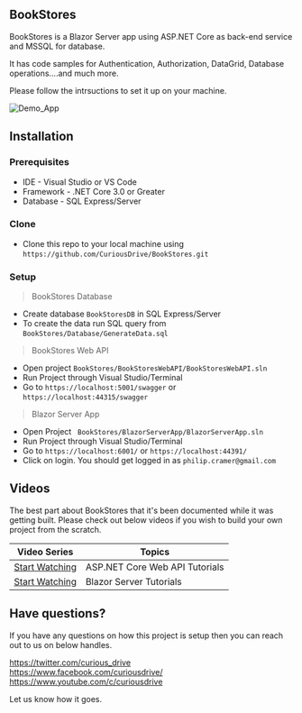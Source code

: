 ## BookStores

BookStores is a Blazor Server app using ASP.NET Core as back-end service and MSSQL for database. 

It has code samples for Authentication, Authorization, DataGrid, Database operations....and much more. 

Please follow the intrsuctions to set it up on your machine. 

![Demo_App](https://github.com/CuriousDrive/BookStores/blob/master/Documents/Intro.gif)

## Installation

### Prerequisites

- IDE - Visual Studio or VS Code
- Framework - .NET Core 3.0 or Greater
- Database - SQL Express/Server

### Clone

- Clone this repo to your local machine using `https://github.com/CuriousDrive/BookStores.git`

### Setup

> BookStores Database
- Create database `BookStoresDB` in SQL Express/Server
- To create the data run SQL query from `BookStores/Database/GenerateData.sql` 

> BookStores Web API
- Open project `BookStores/BookStoresWebAPI/BookStoresWebAPI.sln`
- Run Project through Visual Studio/Terminal
- Go to `https://localhost:5001/swagger` or `https://localhost:44315/swagger`

> Blazor Server App
- Open Project ` BookStores/BlazorServerApp/BlazorServerApp.sln`
- Run Project through Visual Studio/Terminal
- Go to `https://localhost:6001/` or `https://localhost:44391/`
- Click on login. You should get logged in as `philip.cramer@gmail.com`

## Videos

The best part about BookStores that it's been documented while it was getting built. Please check out below videos if you wish to build your own project from the scratch.

| Video Series | Topics |
| ----- | ---- |
| [Start Watching](https://www.youtube.com/playlist?list=PL4WEkbdagHIQVbiTwos0E38VghMJA06OT) | ASP.NET Core Web API Tutorials  |
| [Start Watching](https://www.youtube.com/playlist?list=PL4WEkbdagHIR0RBe_P4bai64UDqZEbQap) | Blazor Server Tutorials |

## Have questions?

If you have any questions on how this project is setup then you can reach out to us on below handles.

https://twitter.com/curious_drive <br />
https://www.facebook.com/curiousdrive/ <br />
https://www.youtube.com/c/curiousdrive <br />

Let us know how it goes. 
